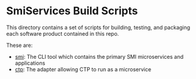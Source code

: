 # SmiServices Build Scripts

This directory contains a set of scripts for building, testing, and packaging each
software product contained in this repo.

These are:

-   [smi](/bin/smi): The CLI tool which contains the primary SMI microservices and applications
-   [ctp](/bin/ctp): The adapter allowing CTP to run as a microservice
